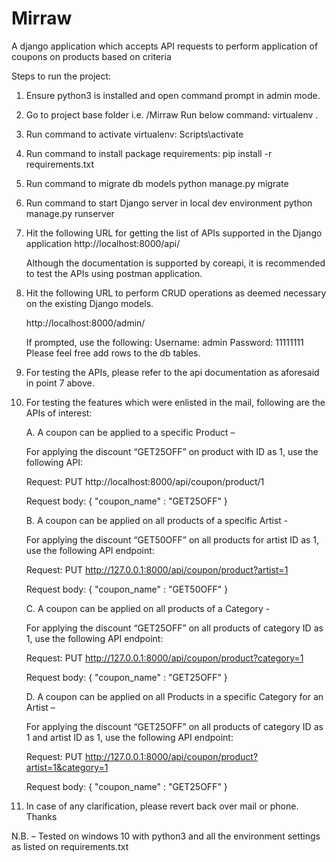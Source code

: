 # Mirraw
A django application which accepts API requests to perform application of coupons on products based on criteria

Steps to run the project:
1. Ensure python3 is installed and open command prompt in admin mode.

2. Go to project base folder i.e. <path to project base folder>/Mirraw
   Run below command:
   virtualenv .
	
3. Run command to activate virtualenv:
   Scripts\activate
   
4. Run command to install package requirements:
   pip install -r requirements.txt
   
5. Run command to migrate db models
   python manage.py migrate
   
6. Run command to start Django server in local dev environment
   python manage.py runserver
   
7. Hit the following URL for getting the list of APIs supported in the Django application
   http://localhost:8000/api/

   Although the documentation is supported by coreapi, it is recommended to test the APIs using postman application.

8. Hit the following URL to perform CRUD operations as deemed necessary on the existing Django models.

    http://localhost:8000/admin/

    If prompted, use the following:
    Username: admin
    Password: 11111111
    Please feel free add rows to the db tables.

9. For testing the APIs, please refer to the api documentation as aforesaid in point 7 above.

10. For testing the features which were enlisted in the mail, following are the APIs of interest:

    A.	A coupon can be applied to a specific Product – 

    For applying the discount “GET25OFF” on product with ID as 1, use the following API:

    Request: PUT http://localhost:8000/api/coupon/product/1 

    Request body: 
    {
	"coupon_name" : "GET25OFF"
    }


    B.	A coupon can be applied on all products of a specific Artist - 

    For applying the discount “GET50OFF” on all products for artist ID as 1, use the following API endpoint:

    Request: PUT http://127.0.0.1:8000/api/coupon/product?artist=1

    Request body: 
    {
	"coupon_name" : "GET50OFF"
    }


    C.	A coupon can be applied on all products of a Category - 

    For applying the discount “GET25OFF” on all products of category ID as 1, use the following API endpoint:

    Request: PUT http://127.0.0.1:8000/api/coupon/product?category=1

    Request body: 
    {
	"coupon_name" : "GET25OFF"
    }

    D.	A coupon can be applied on all Products in a specific Category for an Artist – 

    For applying the discount “GET25OFF” on all products of category ID as 1 and artist ID as 1, use the following API endpoint:

    Request: PUT http://127.0.0.1:8000/api/coupon/product?artist=1&category=1 

    Request body: 
    {
	"coupon_name" : "GET25OFF"
    }

11. In case of any clarification, please revert back over mail or phone. Thanks

N.B. – Tested on windows 10 with python3 and all the environment settings as listed on requirements.txt
